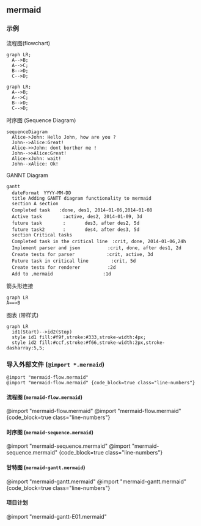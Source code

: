 ## mermaid

### 示例
流程图(flowchart)  
```mermaid
graph LR;
  A-->B;
  A-->C;
  B-->D;
  C-->D;
```

```mermaid {code_block: true}
graph LR;
  A-->B;
  A-->C;
  B-->D;
  C-->D;
```

时序图 (Sequence Diagram)
```mermaid
sequenceDiagram
  Alice->John: Hello John, how are you ?
  John-->Alice:Great!
  Alice->>John: dont borther me !
  John-->>Alice:Great!
  Alice-xJohn: wait!
  John--xAlice: Ok!
```

GANNT Diagram
```mermaid
gantt
  dateFormat　YYYY-MM-DD
  title Adding GANTT diagram functionality to mermaid
  section A section
  Completed task　　:done, des1, 2014-01-06,2014-01-08
  Active task 　　　　:active, des2, 2014-01-09, 3d
  future task 　　　　:　　　  des3, after des2, 5d
  future task2　　　　:　　　  des4, after des3, 5d
  section Critical tasks
  Completed task in the critical line　:crit, done, 2014-01-06,24h
  Implement parser and json　　　　　　:crit, done, after des1, 2d
  Create tests for parser　　　　　　　:crit, active, 3d
  Future task in critical line　　　　　:crit, 5d
  Create tests for renderer　　　　　　:2d
  Add to ,mermaid　　　　　　　　　　　:1d
```

箭头形连接
```mermaid
graph LR
A==>B
```

图表 (带样式)
```mermaid
graph LR
  id1(Start)-->id2(Stop)
  style id1 fill:#f9f,stroke:#333,stroke-width:4px;
  style id2 fill:#ccf,stroke:#f66,stroke-width:2px,stroke-dasharray:5,5;
```

### 导入外部文件 (`@import *.mermaid`)
```
@import "mermaid-flow.mermaid"
@import "mermaid-flow.mermaid" {code_block=true class="line-numbers"}
```

#### 流程图 (`mermaid-flow.mermaid`)
@import "mermaid-flow.mermaid"
@import "mermaid-flow.mermaid" {code_block=true class="line-numbers"}

#### 时序图 (`mermaid-sequence.mermaid`)
@import "mermaid-sequence.mermaid"
@import "mermaid-sequence.mermaid" {code_block=true class="line-numbers"}

#### 甘特图 (`mermaid-gantt.mermaid`)
@import "mermaid-gantt.mermaid"
@import "mermaid-gantt.mermaid" {code_block=true class="line-numbers"}

#### 项目计划
@import "mermaid-gantt-E01.mermaid"
